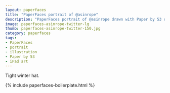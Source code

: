 ```yaml
---
layout: paperfaces
title: "PaperFaces portrait of @asinrope"
description: "PaperFaces portrait of @asinrope drawn with Paper by 53 on an iPad."
image: paperfaces-asinrope-twitter-lg
thumb: paperfaces-asinrope-twitter-150.jpg
category: paperfaces
tags: 
- PaperFaces
- portrait
- illustration
- Paper by 53
- iPad art
---
```


Tight winter hat.

{% include paperfaces-boilerplate.html %}